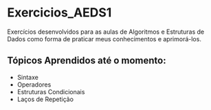 # Exercicios_AEDS1
Exercícios desenvolvidos para as aulas de Algoritmos e Estruturas de Dados como forma de praticar meus conhecimentos e aprimorá-los.

## Tópicos Aprendidos até o momento:
- Sintaxe
- Operadores
- Estruturas Condicionais
- Laços de Repetição
